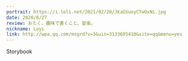 ```yaml
---
portrait: https://i.loli.net/2021/02/20/JkaGSuoyCTwOxNi.jpg
date: 2020/8/27
review: おたく、趣味で書くこと、音楽。
nickname: Loyi
link: http://wpa.qq.com/msgrd?v=3&uin=3133695410&site=qq&menu=yes
---
```


Storybook
